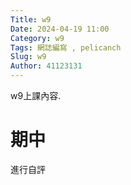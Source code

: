 ```yaml
---
Title: w9
Date: 2024-04-19 11:00
Category: w9
Tags: 網誌編寫 , pelicanch
Slug: w9
Author: 41123131
---
```


w9上課內容.

# 期中
進行自評
<!-- PELICAN_END_SUMMARY -->




